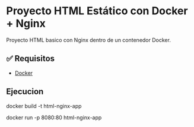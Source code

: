 # Proyecto HTML Estático con Docker + Nginx

Proyecto HTML basico con Nginx dentro de un contenedor Docker.

## ✅ Requisitos

- [Docker](https://www.docker.com/)


## Ejecucion
docker build -t html-nginx-app

docker run -p 8080:80 html-nginx-app
